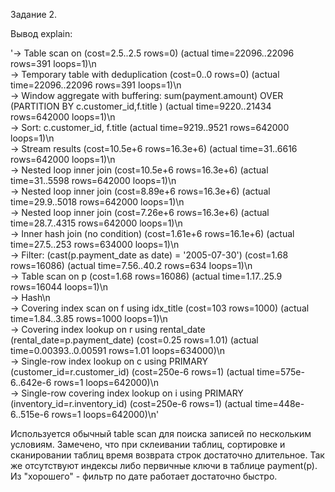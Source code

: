 
Задание 2.

Вывод explain:

'-> Table scan on <temporary>  (cost=2.5..2.5 rows=0) (actual time=22096..22096 rows=391 loops=1)\n   
 -> Temporary table with deduplication  (cost=0..0 rows=0) (actual time=22096..22096 rows=391 loops=1)\n        
  -> Window aggregate with buffering: sum(payment.amount) OVER (PARTITION BY c.customer_id,f.title )   (actual time=9220..21434 rows=642000 loops=1)\n            
  -> Sort: c.customer_id, f.title  (actual time=9219..9521 rows=642000 loops=1)\n                
  -> Stream results  (cost=10.5e+6 rows=16.3e+6) (actual time=31..6616 rows=642000 loops=1)\n                    
  -> Nested loop inner join  (cost=10.5e+6 rows=16.3e+6) (actual time=31..5598 rows=642000 loops=1)\n                        
  -> Nested loop inner join  (cost=8.89e+6 rows=16.3e+6) (actual time=29.9..5018 rows=642000 loops=1)\n                            
  -> Nested loop inner join  (cost=7.26e+6 rows=16.3e+6) (actual time=28.7..4315 rows=642000 loops=1)\n                                
  -> Inner hash join (no condition)  (cost=1.61e+6 rows=16.1e+6) (actual time=27.5..253 rows=634000 loops=1)\n                                    
  -> Filter: (cast(p.payment_date as date) = \'2005-07-30\')  (cost=1.68 rows=16086) (actual time=7.56..40.2 rows=634 loops=1)\n                                        
  -> Table scan on p  (cost=1.68 rows=16086) (actual time=1.17..25.9 rows=16044 loops=1)\n                                    
  -> Hash\n                                        
  -> Covering index scan on f using idx_title  (cost=103 rows=1000) (actual time=1.84..3.85 rows=1000 loops=1)\n                                
  -> Covering index lookup on r using rental_date (rental_date=p.payment_date)  (cost=0.25 rows=1.01) (actual time=0.00393..0.00591 rows=1.01 loops=634000)\n                            
  -> Single-row index lookup on c using PRIMARY (customer_id=r.customer_id)  (cost=250e-6 rows=1) (actual time=575e-6..642e-6 rows=1 loops=642000)\n                        
  -> Single-row covering index lookup on i using PRIMARY (inventory_id=r.inventory_id)  (cost=250e-6 rows=1) (actual time=448e-6..515e-6 rows=1 loops=642000)\n'

  Используется обычный table scan для поиска записей по нескольким условиям. Замечено, что при склеивании таблиц, сортировке и сканировании таблиц время возврата строк достаточно длительное. 
  Так же отсутствуют индексы либо первичные ключи в таблице payment(p).
  Из "хорошего" - фильтр по дате работает достаточно быстро.
  
